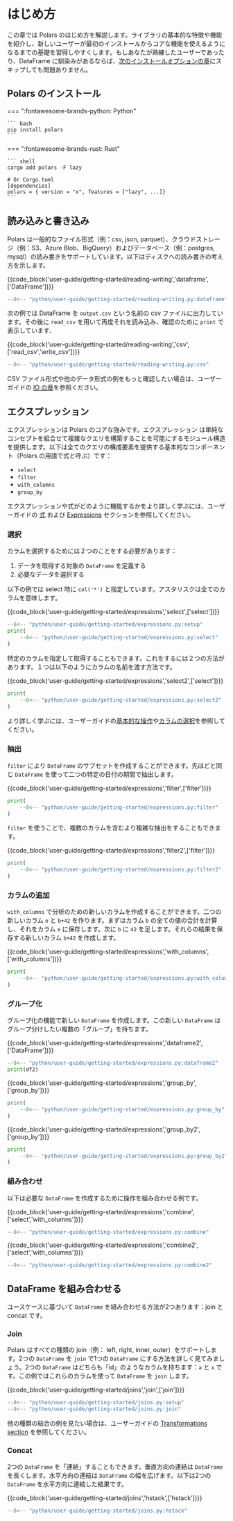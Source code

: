 # はじめ方

この章では Polars のはじめ方を解説します。ライブラリの基本的な特徴や機能を紹介し、新しいユーザーが最初のインストールからコアな機能を使えるようになるまでの基礎を習得しやすくします。もしあなたが熟練したユーザーであったり、DataFrame に馴染みがあるならば、[次のインストールオプションの章](installation.md)にスキップしても問題ありません。

## Polars のインストール

=== ":fontawesome-brands-python: Python"

    ``` bash
    pip install polars
    ```

=== ":fontawesome-brands-rust: Rust"

    ``` shell
    cargo add polars -F lazy

    # Or Cargo.toml
    [dependencies]
    polars = { version = "x", features = ["lazy", ...]}
    ```

## 読み込みと書き込み

Polars は一般的なファイル形式（例：csv, json, parquet）、クラウドストレージ（例：S3、Azure Blob、BigQuery）およびデータベース（例：postgres, mysql）の読み書きをサポートしています。以下はディスクへの読み書きの考え方を示します。

{{code_block('user-guide/getting-started/reading-writing','dataframe',['DataFrame'])}}

```python exec="on" result="text" session="getting-started/reading"
--8<-- "python/user-guide/getting-started/reading-writing.py:dataframe"
```

次の例では DataFrame を `output.csv` という名前の csv ファイルに出力しています。その後に `read_csv` を用いて再度それを読み込み、確認のために `print` で表示しています、

{{code_block('user-guide/getting-started/reading-writing','csv',['read_csv','write_csv'])}}

```python exec="on" result="text" session="getting-started/reading"
--8<-- "python/user-guide/getting-started/reading-writing.py:csv"
```

CSV ファイル形式や他のデータ形式の例をもっと確認したい場合は、ユーザーガイドの [IO の章](io/index.md)を参照ください。

## エクスプレッション

エクスプレッションは Polars のコアな強みです。エクスプレッション
は単純なコンセプトを組合せて複雑なクエリを構築することを可能にするモジュール構造を提供します。以下は全てのクエリの構成要素を提供する基本的なコンポーネント（Polars の用語で式と呼ぶ）です：
- `select`
- `filter`
- `with_columns`
- `group_by`

エクスプレッションや式がどのように機能するかをより詳しく学ぶには、ユーザーガイドの [式](concepts/contexts.md) および [Expressions](concepts/expressions.md) セクションを参照してください。

### 選択

カラムを選択するためには２つのことをする必要があります：

1. データを取得する対象の `DataFrame` を定義する
2. 必要なデータを選択する

以下の例では select 時に `col('*')` と指定しています。アスタリスクは全てのカラムを意味します。

{{code_block('user-guide/getting-started/expressions','select',['select'])}}

```python exec="on" result="text" session="getting-started/expressions"
--8<-- "python/user-guide/getting-started/expressions.py:setup"
print(
    --8<-- "python/user-guide/getting-started/expressions.py:select"
)
```

特定のカラムを指定して取得することもできます。これをするには２つの方法があります。１つは以下のようにカラムの名前を渡す方法です。

{{code_block('user-guide/getting-started/expressions','select2',['select'])}}

```python exec="on" result="text" session="getting-started/expressions"
print(
    --8<-- "python/user-guide/getting-started/expressions.py:select2"
)
```

より詳しく学ぶには、ユーザーガイドの[基本的な操作](expressions/operators.md)や[カラムの選択](expressions/column-selections.md)を参照してください。

### 抽出

`filter` により `DataFrame` のサブセットを作成することができます。先ほどと同じ `DataFrame` を使って二つの特定の日付の期間で抽出します。

{{code_block('user-guide/getting-started/expressions','filter',['filter'])}}

```python exec="on" result="text" session="getting-started/expressions"
print(
    --8<-- "python/user-guide/getting-started/expressions.py:filter"
)
```

`filter` を使うことで、複数のカラムを含むより複雑な抽出をすることもできます。

{{code_block('user-guide/getting-started/expressions','filter2',['filter'])}}

```python exec="on" result="text" session="getting-started/expressions"
print(
    --8<-- "python/user-guide/getting-started/expressions.py:filter2"
)
```

### カラムの追加

`with_columns` で分析のための新しいカラムを作成することができます。二つの新しいカラム `e` と `b+42` を作ります。まずはカラム `b` の全ての値の合計を計算し、それをカラム `e` に保存します。次に `b` に `42` を足します。それらの結果を保存する新しいカラム `b+42` を作成します。 

{{code_block('user-guide/getting-started/expressions','with_columns',['with_columns'])}}

```python exec="on" result="text" session="getting-started/expressions"
print(
    --8<-- "python/user-guide/getting-started/expressions.py:with_columns"
)
```

### グループ化

グループ化の機能で新しい `DataFrame` を作成します。この新しい `DataFrame` はグループ分けしたい複数の「グループ」を持ちます。

{{code_block('user-guide/getting-started/expressions','dataframe2',['DataFrame'])}}

```python exec="on" result="text" session="getting-started/expressions"
--8<-- "python/user-guide/getting-started/expressions.py:dataframe2"
print(df2)
```

{{code_block('user-guide/getting-started/expressions','group_by',['group_by'])}}

```python exec="on" result="text" session="getting-started/expressions"
print(
    --8<-- "python/user-guide/getting-started/expressions.py:group_by"
)
```

{{code_block('user-guide/getting-started/expressions','group_by2',['group_by'])}}

```python exec="on" result="text" session="getting-started/expressions"
print(
    --8<-- "python/user-guide/getting-started/expressions.py:group_by2"
)
```

### 組み合わせ

以下は必要な `DataFrame` を作成するために操作を組み合わせる例です。

{{code_block('user-guide/getting-started/expressions','combine',['select','with_columns'])}}

```python exec="on" result="text" session="getting-started/expressions"
--8<-- "python/user-guide/getting-started/expressions.py:combine"
```

{{code_block('user-guide/getting-started/expressions','combine2',['select','with_columns'])}}

```python exec="on" result="text" session="getting-started/expressions"
--8<-- "python/user-guide/getting-started/expressions.py:combine2"
```

## DataFrame を組み合わせる

ユースケースに基づいて `DataFrame` を組み合わせる方法が2つあります：join と concat です。

### Join

Polars はすべての種類の join（例： left, right, inner, outer）をサポートします。2つの `DataFrame` を `join` で1つの `DataFrame` にする方法を詳しく見てみましょう。2つの `DataFrame` はどちらも「id」のようなカラムを持ちます：`a` と `x` です。この例ではこれらのカラムを使って `DataFrame` を `join` します。

{{code_block('user-guide/getting-started/joins','join',['join'])}}

```python exec="on" result="text" session="getting-started/joins"
--8<-- "python/user-guide/getting-started/joins.py:setup"
--8<-- "python/user-guide/getting-started/joins.py:join"
```

他の種類の結合の例を見たい場合は、ユーザーガイドの [Transformations section](transformations/joins.md) を参照してください。

### Concat

2つの `DataFrame` を「連結」することもできます。垂直方向の連結は `DataFrame` を長くします。水平方向の連結は `DataFrame` の幅を広げます。以下は2つの `DataFrame` を水平方向に連結した結果です。

{{code_block('user-guide/getting-started/joins','hstack',['hstack'])}}

```python exec="on" result="text" session="getting-started/joins"
--8<-- "python/user-guide/getting-started/joins.py:hstack"
```
